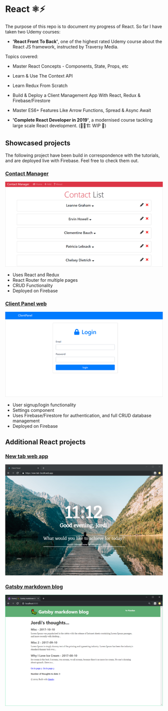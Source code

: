 # React ⚛⚡ 
The purpose of this repo is to document my progress of React. So far I have taken two Udemy courses:
 - **'React Front To Back'**, one of the highest rated Udemy course about the React JS framework, instructed by Traversy Media.
  
  Topics covered:
  - Master React Concepts - Components, State, Props, etc
  - Learn & Use The Context API
  - Learn Redux From Scratch
  - Build & Deploy a Client Management App With React, Redux & Firebase/Firestore
  - Master ES6+ Features Like Arrow Functions, Spread & Async Await

 - **'Complete React Developer in 2019'**, a modernised course tackling large scale React development. (👷‍♂️🏗 WIP 🚧)


 ## Showcased projects
  The following project have been build in correspondence with the tutorials, and are deployed live with Firebase. Feel free to check them out.

  ### [Contact Manager](https://react-contact-manager-39497.firebaseapp.com)
 ![](preview-imgs/preview-1.gif)
  - Uses React and Redux
  - React Router for multiple pages
  - CRUD Functionality
  - Deployed on Firebase


 ### [Client Panel web ](https://reactclientpanel-d5a9d.firebaseapp.com/)
 ![](preview-imgs/preview-2.gif)
  - User signup/login functionality
  - Settings component
  - Uses Firebase/Firestore for authentication, and full CRUD database management
  - Deployed on Firebase

## Additional React projects
 ### [New tab web app ](https://new-tab-3ecd4.web.app/)
  ![](preview-imgs/new-tab.png)

 ### [Gatsby markdown blog](https://gatsby-markdown-blog.firebaseapp.com/)
  ![](preview-imgs/gatsby-md-blog.png)



 
<!-- ---  -->

<!-- ## Udemy certificate 
![](https://udemy-certificate.s3.amazonaws.com/image/UC-UIFA5YAQ.jpg?l=null) -->

<!-- Click below to demo a Client Panel web app using Firebase:
https://reactclientpanel-d5a9d.firebaseapp.com/ -->
